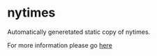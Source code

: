 
nytimes
==============

Automatically generetated static copy of nytimes. 

For more information please go [here](http://data.nytimes.com)

